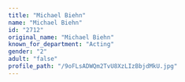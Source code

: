 ```yaml
---
title: "Michael Biehn"
name: "Michael Biehn"
id: "2712"
original_name: "Michael Biehn"
known_for_department: "Acting"
gender: "2"
adult: "false"
profile_path: "/9oFLsADWQm2TvU8XzLIzBbjdMkU.jpg"
---
```

